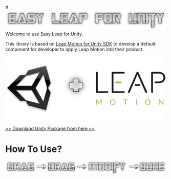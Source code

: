 #![alt text](/img/Title.png)
Welcome to use Easy Leap for Unity.

This library is based on [Leap Motion for Unity SDK](https://developer.leapmotion.com/downloads/unity) to develop a default component for developer to apply Leap Motion into their product.

![alt text](/img/easyleap_for_unity_header.png)

[>> Downlaod Unity Package from here <<](https://drive.google.com/file/d/0B-QuZr_n9AXIdXFHWEt5bURMeVU/view?usp=sharing)

# How To Use?
![alt text](/img/Context_howtouse.png)
